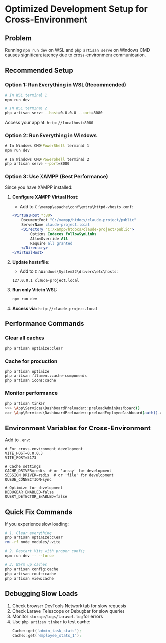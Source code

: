 # Optimized Development Setup for Cross-Environment

## Problem
Running `npm run dev` on WSL and `php artisan serve` on Windows CMD causes significant latency due to cross-environment communication.

## Recommended Setup

### Option 1: Run Everything in WSL (Recommended)
```bash
# In WSL terminal 1
npm run dev

# In WSL terminal 2
php artisan serve --host=0.0.0.0 --port=8080
```

Access your app at: `http://localhost:8080`

### Option 2: Run Everything in Windows
```cmd
# In Windows CMD/PowerShell terminal 1
npm run dev

# In Windows CMD/PowerShell terminal 2
php artisan serve --port=8080
```

### Option 3: Use XAMPP (Best Performance)
Since you have XAMPP installed:

1. **Configure XAMPP Virtual Host:**
   - Add to `C:\xampp\apache\conf\extra\httpd-vhosts.conf`:
   ```apache
   <VirtualHost *:80>
       DocumentRoot "C:/xampp/htdocs/claude-project/public"
       ServerName claude-project.local
       <Directory "C:/xampp/htdocs/claude-project/public">
           Options Indexes FollowSymLinks
           AllowOverride All
           Require all granted
       </Directory>
   </VirtualHost>
   ```

2. **Update hosts file:**
   - Add to `C:\Windows\System32\drivers\etc\hosts`:
   ```
   127.0.0.1 claude-project.local
   ```

3. **Run only Vite in WSL:**
   ```bash
   npm run dev
   ```

4. **Access via:** `http://claude-project.local`

## Performance Commands

### Clear all caches
```bash
php artisan optimize:clear
```

### Cache for production
```bash
php artisan optimize
php artisan filament:cache-components
php artisan icons:cache
```

### Monitor performance
```bash
php artisan tinker
>>> \App\Services\DashboardPreloader::preloadAdminDashboard()
>>> \App\Services\DashboardPreloader::preloadEmployeeDashboard(auth()->user())
```

## Environment Variables for Cross-Environment

Add to `.env`:
```env
# For cross-environment development
VITE_HOST=0.0.0.0
VITE_PORT=5173

# Cache settings
CACHE_DRIVER=redis  # or 'array' for development
SESSION_DRIVER=redis  # or 'file' for development
QUEUE_CONNECTION=sync

# Optimize for development
DEBUGBAR_ENABLED=false
QUERY_DETECTOR_ENABLED=false
```

## Quick Fix Commands

If you experience slow loading:

```bash
# 1. Clear everything
php artisan optimize:clear
rm -rf node_modules/.vite

# 2. Restart Vite with proper config
npm run dev -- --force

# 3. Warm up caches
php artisan config:cache
php artisan route:cache
php artisan view:cache
```

## Debugging Slow Loads

1. Check browser DevTools Network tab for slow requests
2. Check Laravel Telescope or Debugbar for slow queries
3. Monitor `storage/logs/laravel.log` for errors
4. Use `php artisan tinker` to test cache:
   ```php
   Cache::get('admin_task_stats');
   Cache::get('employee_stats_1');
   ```